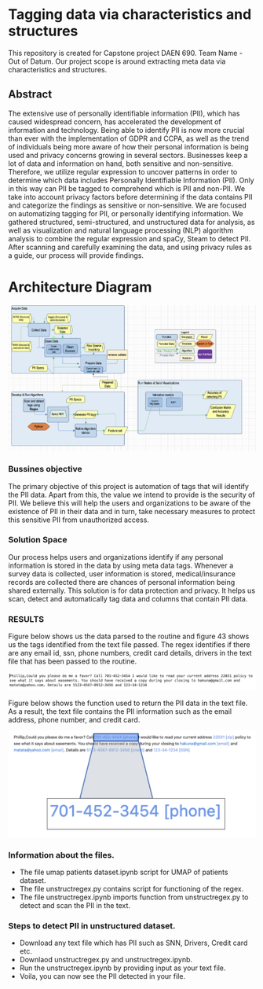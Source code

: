 
# Tagging data via characteristics and structures

This repository is created for Capstone project DAEN 690. Team Name - Out of Datum. Our project scope is around extracting meta data via characteristics and structures.

## Abstract

The extensive use of personally identifiable information (PII), which has caused widespread concern, has accelerated the development of information and technology. Being able to identify PII is now more crucial than ever with the implementation of GDPR and CCPA, as well as the trend of individuals being more aware of how their personal information is being used and privacy concerns growing in several sectors. Businesses keep a lot of data and information on hand, both sensitive and non-sensitive. Therefore, we utilize regular expression to uncover patterns in order to determine which data includes Personally Identifiable Information (PII). Only in this way can PII be tagged to comprehend which is PII and non-PII. We take into account privacy factors before determining if the data contains PII and categorize the findings as sensitive or non-sensitive. We are focused on automatizing tagging for PII, or personally identifying information. We gathered structured, semi-structured, and unstructured data for analysis, as well as visualization and natural language processing (NLP) algorithm analysis to combine the regular expression and spaCy, Steam to detect PII. After scanning and carefully examining the data, and using privacy rules as a guide, our process will provide findings.


# Architecture Diagram

![Alt text](images/schematic.png?raw=true "Title")


### Bussines objective

The primary objective of this project is automation of tags that will identify the PII data. Apart from this, the value we intend to provide is the security of PII. We believe this will help the users and organizations to be aware of the existence of PII in their data and in turn, take necessary measures to protect this sensitive PII from unauthorized access.


### Solution Space

Our process helps users and organizations identify if any personal information is stored in the data by using meta data tags. Whenever a survey data is collected, user information is stored, medical/insurance records are collected there are chances of personal information being shared externally. This solution is for data protection and privacy. It helps us scan, detect and automatically tag data and columns that contain PII data.


### RESULTS 

Figure below shows us the data parsed to the routine and figure 43 shows us the tags identified from the text file passed. The regex identifies if there are any email id, ssn, phone numbers, credit card details, drivers in the text file that has been passed to the routine.

![Alt text](images/input.png?raw=true "Title")

Figure below  shows the function used to return the PII data in the text file. As a result, the text file contains the PII information such as the email address, phone number, and credit card.

![Alt text](images/output.png?raw=true "Title")


### Information about the files.

- The file umap patients dataset.ipynb script for UMAP of patients dataset.
- The file unstructregex.py contains script for functioning of the regex.
- The file  unstructregex.ipynb imports function from unstructregex.py to detect and scan the PII in the text.

### Steps to detect PII in unstructured dataset.

- Download any text file  which has PII such as SNN, Drivers, Credit card etc. 
- Downlaod unstructregex.py and unstructregex.ipynb. 
- Run the unstructregex.ipynb by providing input as your text file. 
- Voila, you can now see the PII detected in your file. 
